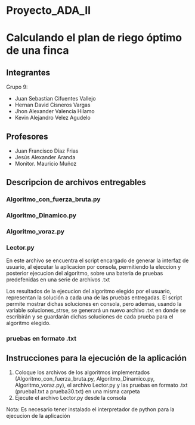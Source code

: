 # Proyecto_ADA_II
# Calculando el plan de riego óptimo de una finca


## Integrantes
Grupo 9:
- Juan Sebastian Cifuentes Vallejo
- Hernan David Cisneros Vargas
- Jhon Alexander Valencia Hilamo
- Kevin Alejandro Velez Agudelo

## Profesores
- Juan Francisco Díaz Frias
- Jesús Alexander Aranda
- Monitor. Mauricio Muñoz

## Descripcion de archivos entregables

### Algoritmo_con_fuerza_bruta.py



### Algoritmo_Dinamico.py


### Algoritmo_voraz.py


### Lector.py

En este archivo se encuentra el script encargado de generar la interfaz de usuario, al ejecutar la aplicacion por consola, permitiendo la eleccion y posterior ejecucion del algoritmo, sobre una bateria de pruebas predefenidas en una serie de archivos .txt

Los resultados de la ejecucion del algoritmo elegido por el usuario, representan la solución a cada una de las pruebas entregadas. 
El script permite mostrar dichas soluciones en consola, pero ademas, usando la variable soluciones_strse, se generará un nuevo archivo .txt en donde se escribirán y se guardarán dichas soluciones de cada prueba para el algoritmo elegido.



### pruebas en formato .txt



## Instrucciones para la ejecución de la aplicación
1. Coloque los archivos de los algoritmos implementados (Algoritmo_con_fuerza_bruta.py, Algoritmo_Dinamico.py, Algoritmo_voraz.py), el archivo Lector.py y las pruebas en formato .txt (prueba1.txt a prueba30.txt) en una misma carpeta
2. Ejecute el archivo Lector.py desde la consola 

Nota: Es necesario tener instalado el interpretador de python para la ejecucion de la aplicación
